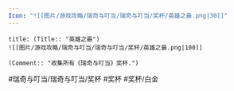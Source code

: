 ```yaml
---
Icon: "![[图片/游戏攻略/瑞奇与叮当/瑞奇与叮当/奖杯/英雄之最.png|30]]"
---
```

```ad-common-platinum-trophy
title: (Title:: "英雄之最")
![[图片/游戏攻略/瑞奇与叮当/瑞奇与叮当/奖杯/英雄之最.png|100]]

(Comment:: "收集所有《瑞奇与叮当》奖杯.")
```

#瑞奇与叮当/瑞奇与叮当/奖杯 #奖杯 #奖杯/白金

